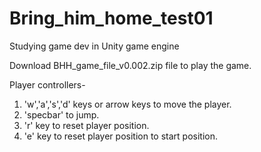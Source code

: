 # Bring_him_home_test01
Studying game dev in Unity game engine

Download BHH_game_file_v0.002.zip file to play the game.

Player controllers-
01. 'w','a','s','d' keys or arrow keys to move the player.
02. 'specbar' to jump.
03. 'r' key to reset player position.
04. 'e' key to reset player position to start position.
